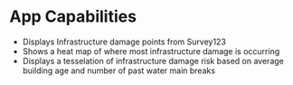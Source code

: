 # App Capabilities
- Displays Infrastructure damage points from Survey123
- Shows a heat map of where most infrastructure damage is occurring
- Displays a tesselation of infrastructure damage risk based on average building age and number of past water main breaks
